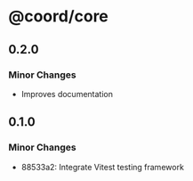 # @coord/core

## 0.2.0

### Minor Changes

- Improves documentation

## 0.1.0

### Minor Changes

- 88533a2: Integrate Vitest testing framework
